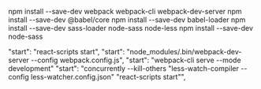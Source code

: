 npm install --save-dev webpack webpack-cli webpack-dev-server
npm install --save-dev @babel/core
npm install --save-dev babel-loader
npm install --save-dev sass-loader node-sass node-less
npm install --save-dev node-sass

"start": "react-scripts start",
"start": "node_modules/.bin/webpack-dev-server --config webpack.config.js",
"start": "webpack-cli serve --mode development"
"start": "concurrently --kill-others \"less-watch-compiler --config less-watcher.config.json\" \"react-scripts start\"",
